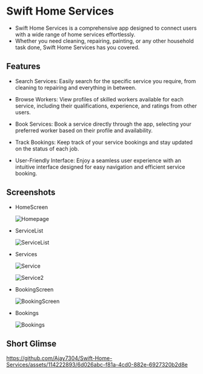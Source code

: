 # Swift Home Services
- Swift Home Services is a comprehensive app designed to connect users with a wide range of home services effortlessly.
- Whether you need cleaning, repairing, painting, or any other household task done, Swift Home Services has you covered.

## Features

- Search Services: Easily search for the specific service you require, from cleaning to repairing and everything in between.

- Browse Workers: View profiles of skilled workers available for each service, including their qualifications, experience, and ratings from other users.

- Book Services: Book a service directly through the app, selecting your preferred worker based on their profile and availability.

- Track Bookings: Keep track of your service bookings and stay updated on the status of each job.

- User-Friendly Interface: Enjoy a seamless user experience with an intuitive interface designed for easy navigation and efficient service booking.

## Screenshots
 - HomeScreen

    ![Homepage](https://github.com/Ajay7304/Swift-Home-Services/assets/114222893/187b9908-704e-4ab7-b047-6498677bb5f0)

 - ServiceList

   ![ServiceList](https://github.com/Ajay7304/Swift-Home-Services/assets/114222893/6ef21937-a6b9-4aa3-9bc0-83512d08670a)

 - Services
   
    ![Service](https://github.com/Ajay7304/Swift-Home-Services/assets/114222893/6ecefb4b-e699-464c-844a-67fd448a8ce9)
   
    ![Service2](https://github.com/Ajay7304/Swift-Home-Services/assets/114222893/94718997-fb2e-4d99-aaf0-836950de890e)

  - BookingScreen

    ![BookingScreen](https://github.com/Ajay7304/Swift-Home-Services/assets/114222893/164009fd-341c-4f9f-b337-889328f37e6f)

  - Bookings

    ![Bookings](https://github.com/Ajay7304/Swift-Home-Services/assets/114222893/8925537f-5767-4e9b-9020-6155d6660fa2)

 ## Short Glimse

 https://github.com/Ajay7304/Swift-Home-Services/assets/114222893/6d026abc-f81a-4cd0-882e-6927320b2d8e


